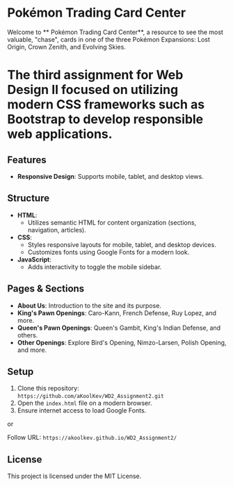 # Pokémon Trading Card Center

Welcome to ** Pokémon Trading Card Center**, a resource to see the most valuable, "chase", cards in one of the three Pokémon Expansions: Lost Origin, Crown Zenith, and Evolving Skies.

# The third assignment for Web Design II focused on utilizing modern CSS frameworks such as Bootstrap to develop responsible web applications.  

## Features

- **Responsive Design**: Supports mobile, tablet, and desktop views.

## Structure

- **HTML**: 
  - Utilizes semantic HTML for content organization (sections, navigation, articles).
- **CSS**: 
  - Styles responsive layouts for mobile, tablet, and desktop devices.
  - Customizes fonts using Google Fonts for a modern look.
- **JavaScript**: 
  - Adds interactivity to toggle the mobile sidebar.

## Pages & Sections

- **About Us**: Introduction to the site and its purpose.
- **King's Pawn Openings**: Caro-Kann, French Defense, Ruy Lopez, and more.
- **Queen's Pawn Openings**: Queen's Gambit, King's Indian Defense, and others.
- **Other Openings**: Explore Bird's Opening, Nimzo-Larsen, Polish Opening, and more.

## Setup

1. Clone this repository: `https://github.com/aKoolKev/WD2_Assignment2.git`
2. Open the `index.html` file on a modern browser.
4. Ensure internet access to load Google Fonts.

or 

Follow URL: `https://akoolkev.github.io/WD2_Assignment2/`

## License

This project is licensed under the MIT License.
